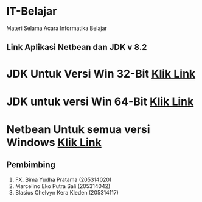 # IT-Belajar


Materi Selama Acara Informatika Belajar

## Link Aplikasi Netbean dan JDK v 8.2
# JDK Untuk Versi Win 32-Bit <a href ="https://studentusdac-my.sharepoint.com/:u:/g/personal/205314020_student_usd_ac_id/EZ6-99odDR1CmYpea_LjZ0cBkfJJnBdUkodD-S4mZ32F-g?e=eH2R93"> Klik Link</a>
# JDK untuk versi Win 64-Bit <a href="https://studentusdac-my.sharepoint.com/:u:/g/personal/205314020_student_usd_ac_id/EZ6-99odDR1CmYpea_LjZ0cBkfJJnBdUkodD-S4mZ32F-g?e=l4FI1e">Klik Link</a>
# Netbean Untuk semua versi Windows <a href="https://studentusdac-my.sharepoint.com/:u:/g/personal/205314020_student_usd_ac_id/ERe_KS2SDB9Kinzgj5tp_58B6WwQjbnGGcjCjucZLHpzlw?e=cYJniQ">Klik Link</a>


## Pembimbing
1.	FX. Bima Yudha Pratama (205314020)
2.	Marcelino Eko Putra Sali (205314042)
3.	Blasius Chelvyn Kera Kleden (205314117)
